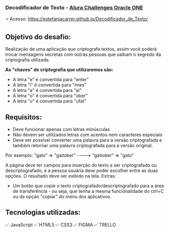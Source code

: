 
### Decodificador de Texto - [Alura Challenges Oracle ONE](https://www.alura.com.br)

⭐ Acesso: https://estefaniacarrer.github.io/Decodificador_de_Texto/

## Objetivo do desafio:

Realização de uma aplicação que criptografa textos, assim você poderá trocar mensagens secretas com outras pessoas que saibam o segredo da criptografia utilizada.

**As "chaves" de criptografia que utilizaremos são:**
- A letra "e" é convertida para "enter"
- A letra "i" é convertida para "imes"
- A letra "a" é convertida para "ai"
- A letra "o" é convertida para "ober"
- A letra "u" é convertida para "ufat"

## Requisitos:
- Deve funcionar apenas com letras minúsculas
- Não devem ser utilizados letras com acentos nem caracteres especiais
- Deve ser possível converter uma palavra para a versão criptografada e também retornar uma palavra criptografada para a versão original.

Por exemplo:
"gato" => "gaitober" ----> "gaitober" => "gato"

A página deve ter campos para inserção do texto a ser criptografado ou descriptografado, e a pessoa usuária deve poder escolher entre as duas opções.
O resultado deve ser exibido na tela.
Extras:
- Um botão que copie o texto criptografado/descriptografado para a área de transferência - ou seja, que tenha a mesma funcionalidade do ctrl+C ou da opção "copiar" do menu dos aplicativos.

## Tecnologias utilizadas:

✅ JavaScript
✅ HTML5
✅ CSS3
✅ FIGMA
✅ TRELLO

